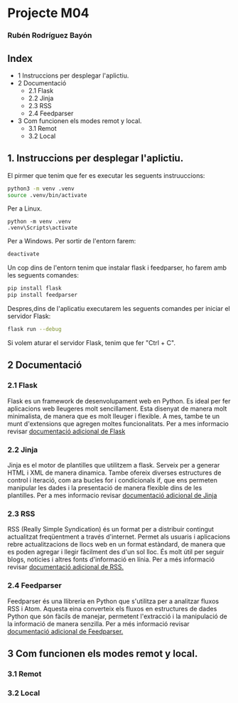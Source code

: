 # Projecte M04
### Rubén Rodríguez Bayón
## Index
* 1 Instruccions per desplegar l'aplictiu.
* 2 Documentació
  * 2.1 Flask
  * 2.2 Jinja
  * 2.3 RSS
  * 2.4 Feedparser
* 3 Com funcionen els modes remot y local.
  * 3.1 Remot
  * 3.2 Local
## 1. Instruccions per desplegar l'aplictiu.
El pirmer que tenim que fer es executar les seguents instruuccions:
```bash
python3 -m venv .venv
source .venv/bin/activate
```
Per a Linux.
```batch
python -m venv .venv
.venv\Scripts\activate
```
Per a Windows.
Per sortir de l'entorn farem:
```bash
deactivate
```
Un cop dins de l'entorn tenim que instalar flask i feedparser, ho farem amb les seguents comandes:
```bash
pip install flask
pip install feedparser
```
Despres,dins de l'aplicatiu executarem les seguents comandes per iniciar el servidor Flask:
```bash
flask run --debug
```
Si volem aturar el servidor Flask, tenim que fer "Ctrl + C".
## 2 Documentació
### 2.1 Flask
Flask es un framework de desenvolupament web en Python. Es ideal per fer aplicacions web lleugeres molt sencillament. Esta disenyat de manera molt minimalista, de manera que es molt lleuger i flexible. A mes, tambe te un munt d'extensions que agregen moltes funcionalitats.
Per a mes informacio revisar [documentació adicional de Flask](https://flask.palletsprojects.com/en/3.0.x/)


### 2.2 Jinja
Jinja es el motor de plantilles que utilitzem a flask. Serveix per a generar HTML i XML de manera dinamica. Tambe ofereix diverses estructures de control i iteració, com ara bucles for i condicionals if, que ens permeten manipular les dades i la presentació de manera flexible dins de les plantilles.
Per a mes informacio revisar [documentació adicional de Jinja](https://jinja.palletsprojects.com/en/3.1.x/)

### 2.3 RSS
RSS (Really Simple Syndication) és un format per a distribuir contingut actualitzat freqüentment a través d'internet. Permet als usuaris i aplicacions rebre actualitzacions de llocs web en un format estàndard, de manera que es poden agregar i llegir fàcilment des d'un sol lloc. És molt útil per seguir blogs, notícies i altres fonts d'informació en línia. Per a més informació revisar [documentació adicional de RSS.](https://www.rssboard.org/)


### 2.4 Feedparser
Feedparser és una llibreria en Python que s'utilitza per a analitzar fluxos RSS i Atom. Aquesta eina converteix els fluxos en estructures de dades Python que són fàcils de manejar, permetent l'extracció i la manipulació de la informació de manera senzilla. Per a més informació revisar [documentació adicional de Feedparser.](https://pythonhosted.org/feedparser/)


## 3 Com funcionen els modes remot y local.
### 3.1 Remot

### 3.2 Local

